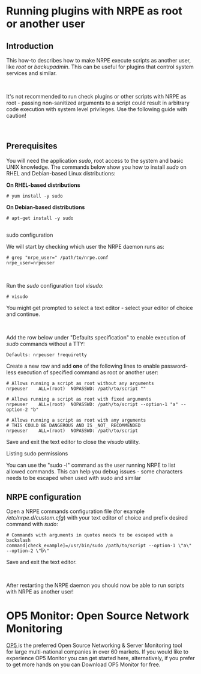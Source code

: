 # Running plugins with NRPE as root or another user

## Introduction

This how-to describes how to make NRPE execute scripts as another user, like *root* or *backupadmin*. This can be useful for plugins that control system services and similar.

 

It's not recommended to run check plugins or other scripts with NRPE as root - passing non-sanitized arguments to a script could result in arbitrary code execution with system level privileges.
Use the following guide with caution!

 

## Prerequisites

You will need the application *sudo*, root access to the system and basic UNIX knowledge. The commands below show you how to install *sudo* on RHEL and Debian-based Linux distributions:

**On RHEL-based distributions**

``` {.text data-syntaxhighlighter-params="brush: text; gutter: false; theme: Confluence" data-theme="Confluence" style="brush: text; gutter: false; theme: Confluence"}
# yum install -y sudo
```

**On Debian-based distributions**

``` {.text data-syntaxhighlighter-params="brush: text; gutter: false; theme: Confluence" data-theme="Confluence" style="brush: text; gutter: false; theme: Confluence"}
# apt-get install -y sudo
```

## 
sudo configuration

We will start by checking which user the NRPE daemon runs as:

``` {.text data-syntaxhighlighter-params="brush: text; gutter: false; theme: Confluence" data-theme="Confluence" style="brush: text; gutter: false; theme: Confluence"}
# grep "nrpe_user=" /path/to/nrpe.conf
nrpe_user=nrpeuser
```

 

Run the *sudo* configuration tool *visudo*:

``` {.text data-syntaxhighlighter-params="brush: text; gutter: false; theme: Confluence" data-theme="Confluence" style="brush: text; gutter: false; theme: Confluence"}
# visudo
```

You might get prompted to select a text editor - select your editor of choice and continue.

 

Add the row below under "Defaults specification" to enable execution of *sudo* commands without a TTY:

``` {.text data-syntaxhighlighter-params="brush: text; gutter: false; theme: Confluence" data-theme="Confluence" style="brush: text; gutter: false; theme: Confluence"}
Defaults: nrpeuser !requiretty
```

Create a new row and add **one** of the following lines to enable password-less execution of specified command as root or another user:

``` {.text data-syntaxhighlighter-params="brush: text; gutter: false; theme: Confluence" data-theme="Confluence" style="brush: text; gutter: false; theme: Confluence"}
# Allows running a script as root without any arguments
nrpeuser    ALL=(root)  NOPASSWD: /path/to/script ""

# Allows running a script as root with fixed arguments
nrpeuser    ALL=(root)  NOPASSWD: /path/to/script --option-1 "a" --option-2 "b"

# Allows running a script as root with any arguments
# THIS COULD BE DANGEROUS AND IS _NOT_ RECOMMENDED
nrpeuser    ALL=(root)  NOPASSWD: /path/to/script
```

Save and exit the text editor to close the *visudo* utility.

Listing sudo permissions

You can use the "sudo -l" command as the user running NRPE to list allowed commands.
This can help you debug issues - some characters needs to be escaped when used with sudo and similar

## NRPE configuration

Open a NRPE commands configuration file (for example */etc/nrpe.d/custom.cfg*) with your text editor of choice and prefix desired command with *sudo*:

``` {.text data-syntaxhighlighter-params="brush: text; gutter: false; theme: Confluence" data-theme="Confluence" style="brush: text; gutter: false; theme: Confluence"}
# Commands with arguments in quotes needs to be escaped with a backslash 
command[check_example]=/usr/bin/sudo /path/to/script --option-1 \"a\" --option-2 \"b\"
```

Save and exit the text editor.

 

After restarting the NRPE daemon you should now be able to run scripts with NRPE as another user!

# OP5 Monitor: Open Source Network Monitoring

[OP5 ](https://www.op5.com/)is the preferred Open Source Networking & Server Monitoring tool for large multi-national companies in over 60 markets. If you would like to experience OP5 Monitor you can get started here, alternatively, if you prefer to get more hands on you can Download OP5 Monitor for free. 

 

